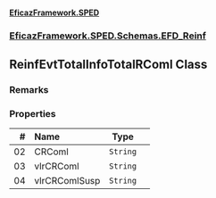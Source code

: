 #### [EficazFramework.SPED](EficazFrameworkSPED.md 'EficazFramework SPED')
### [EficazFramework.SPED.Schemas.EFD_Reinf](EficazFramework.SPED.Schemas.EFD_Reinf.md 'EficazFramework.SPED.Schemas.EFD_Reinf')

## ReinfEvtTotalInfoTotalRComl Class

### Remarks
### Properties

| # | Name | Type | |
| ---: | :--- | :---: | :--- |
| 02 | CRComl | `String` |  |
| 03 | vlrCRComl | `String` |  |
| 04 | vlrCRComlSusp | `String` |  |
